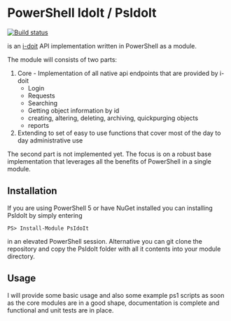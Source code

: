 # PowerShell IdoIt / PsIdoIt

[![Build status](https://ci.appveyor.com/api/projects/status/4cnlvi5audnvxxt5/branch/dev?svg=true)](https://ci.appveyor.com/project/backbone2k/psidoit)

is an [i-doit](https://www.i-doit.com/) API implementation written in PowerShell as a module.

The module will consists of two parts:
1. Core - Implementation of all native api endpoints that are provided by i-doit
    - Login
    - Requests
    - Searching
    - Getting object information by id
    - creating, altering, deleting, archiving, quickpurging objects
    - reports
2. Extending to set of easy to use functions that cover most of the day to day administrative use

The second part is not implemented yet. The focus is on a robust base implementation that leverages all the benefits of PowerShell in a single module.

## Installation

If you are using PowerShell 5 or have NuGet installed you can installing PsIdoIt by simply entering

```
PS> Install-Module PsIdoIt
```

in an elevated PowerShell session. Alternative you can git clone the repository and copy the PsIdoIt folder with all it contents into your module directory.

## Usage

I will provide some basic usage and also some example ps1 scripts as soon as the core modules are in a good shape, documentation is complete and functional and unit
tests are in place.


